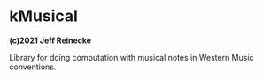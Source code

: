 # kMusical
**(c)2021 Jeff Reinecke**

Library for doing computation with musical notes in Western Music conventions.